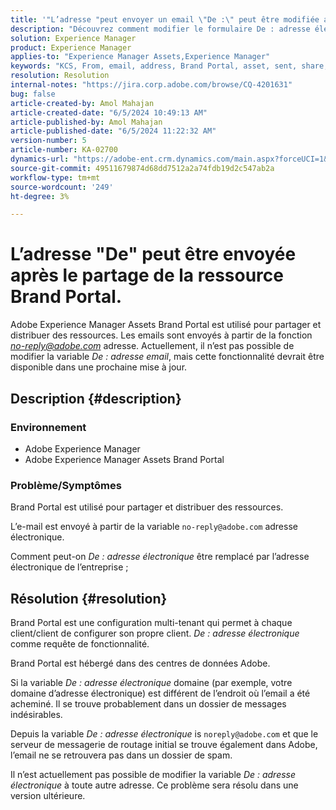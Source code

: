 ```yaml
---
title: '"L’adresse "peut envoyer un email \"De :\" peut être modifiée après le partage de la ressource Brand Portal"'
description: "Découvrez comment modifier le formulaire De : adresse électronique en adresse électronique de l’entreprise dans Adobe Experience Manager Assets Brand Portal."
solution: Experience Manager
product: Experience Manager
applies-to: "Experience Manager Assets,Experience Manager"
keywords: "KCS, From, email, address, Brand Portal, asset, sent, share, AEM, Experience Manager"
resolution: Resolution
internal-notes: "https://jira.corp.adobe.com/browse/CQ-4201631"
bug: false
article-created-by: Amol Mahajan
article-created-date: "6/5/2024 10:49:13 AM"
article-published-by: Amol Mahajan
article-published-date: "6/5/2024 11:22:32 AM"
version-number: 5
article-number: KA-02700
dynamics-url: "https://adobe-ent.crm.dynamics.com/main.aspx?forceUCI=1&pagetype=entityrecord&etn=knowledgearticle&id=0663f53b-2923-ef11-840a-6045bd06eea5"
source-git-commit: 49511679874d68dd7512a2a74fdb19d2c547ab2a
workflow-type: tm+mt
source-wordcount: '249'
ht-degree: 3%

---
```


# L’adresse &quot;De&quot; peut être envoyée après le partage de la ressource Brand Portal.


Adobe Experience Manager Assets Brand Portal est utilisé pour partager et distribuer des ressources. Les emails sont envoyés à partir de la fonction *no-reply@adobe.com* adresse. Actuellement, il n’est pas possible de modifier la variable *De :* *adresse email*, mais cette fonctionnalité devrait être disponible dans une prochaine mise à jour.

## Description {#description}


### <b>Environnement</b>

- Adobe Experience Manager
- Adobe Experience Manager Assets Brand Portal




### <b>Problème/Symptômes</b>

Brand Portal est utilisé pour partager et distribuer des ressources.

L’e-mail est envoyé à partir de la variable `no-reply@adobe.com` adresse électronique.

Comment peut-on *De : adresse électronique* être remplacé par l’adresse électronique de l’entreprise ;


## Résolution {#resolution}


Brand Portal est une configuration multi-tenant qui permet à chaque client/client de configurer son propre client. *De : adresse électronique* comme requête de fonctionnalité.

Brand Portal est hébergé dans des centres de données Adobe.

Si la variable *De : adresse électronique* domaine (par exemple, votre domaine d’adresse électronique) est différent de l’endroit où l’email a été acheminé. Il se trouve probablement dans un dossier de messages indésirables.

Depuis la variable *De : adresse électronique* is `noreply@adobe.com` et que le serveur de messagerie de routage initial se trouve également dans Adobe, l’email ne se retrouvera pas dans un dossier de spam.

Il n’est actuellement pas possible de modifier la variable *De : adresse électronique* à toute autre adresse. Ce problème sera résolu dans une version ultérieure.
